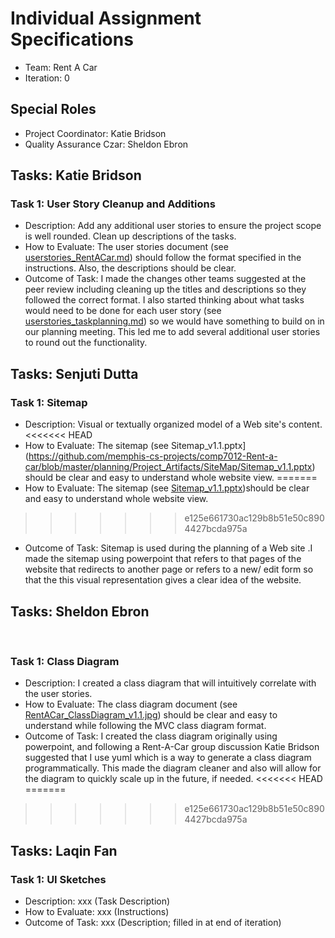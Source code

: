 # Individual Assignment Specifications

- Team: Rent A Car
- Iteration: 0

## Special Roles

- Project Coordinator: Katie Bridson
- Quality Assurance Czar: Sheldon Ebron

## Tasks: Katie Bridson

### Task 1: User Story Cleanup and Additions
- Description: Add any additional user stories to ensure the project scope is well rounded. Clean up descriptions of the tasks.
- How to Evaluate: The user stories document (see [userstories_RentACar.md](https://github.com/memphis-cs-projects/comp7012-Rent-a-Car/blob/master/planning/Project_Artifacts/UserStories/userstories_RentACar.md)) should follow the format specified in the instructions. Also, the descriptions should be clear.
- Outcome of Task: I made the changes other teams suggested at the peer review including cleaning up the titles and descriptions so they followed the correct format. I also started thinking about what tasks would need to be done for each user story (see [userstories_taskplanning.md](https://github.com/memphis-cs-projects/comp7012-Rent-a-Car/blob/master/planning/Project_Artifacts/UserStories/userstories_taskplanning.md)) so we would have something to build on in our planning meeting. This led me to add several additional user stories to round out the functionality.

## Tasks: Senjuti Dutta

### Task 1: Sitemap
- Description: Visual or textually organized model of a Web site's content.
<<<<<<< HEAD
- How to Evaluate: The sitemap (see Sitemap_v1.1.pptx](https://github.com/memphis-cs-projects/comp7012-Rent-a-car/blob/master/planning/Project_Artifacts/SiteMap/Sitemap_v1.1.pptx) should be clear and easy to understand  whole website view. 
=======
- How to Evaluate: The sitemap (see [Sitemap_v1.1.pptx](https://github.com/memphis-cs-projects/comp7012-Rent-a-Car/blob/master/planning/Project_Artifacts/SiteMap/Sitemap_v1.1.pptx))should be clear and easy to understand  whole website view.
>>>>>>> e125e661730ac129b8b51e50c8904427bcda975a
- Outcome of Task: Sitemap is used during the planning of a Web site .I made the sitemap using powerpoint that refers to that pages of the website that redirects to another page or refers to a new/ edit form so that the this visual representation gives a clear idea of the website.


## Tasks: Sheldon Ebron
​
### Task 1: Class Diagram
- Description: I created a class diagram that will intuitively correlate with the user stories.
- How to Evaluate: The class diagram document (see [RentACar_ClassDiagram_v1.1.jpg](https://github.com/memphis-cs-projects/comp7012-Rent-a-Car/blob/master/planning/Project_Artifacts/ClassDiagrams/RentACar_ClassDiagram_v1.1.jpg)) should be clear and easy to understand while following the MVC class diagram format.
- Outcome of Task: I created the class diagram originally using powerpoint, and following a Rent-A-Car group discussion Katie Bridson suggested that I use yuml which is a way to generate a class diagram programmatically. This made the diagram cleaner and also will allow for the diagram to quickly scale up in the future, if needed.
<<<<<<< HEAD
=======

>>>>>>> e125e661730ac129b8b51e50c8904427bcda975a
## Tasks: Laqin Fan

### Task 1: UI Sketches
- Description: xxx (Task Description)
- How to Evaluate: xxx (Instructions)
- Outcome of Task: xxx (Description; filled in at end of iteration)
